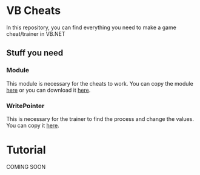 # VB Cheats
In this repository, you can find everything you need to make a game cheat/trainer in VB.NET

## Stuff you need

### Module
This module is necessary for the cheats to work. 
You can copy the module [here](https://pastebin.com/raw/LKYufeiH) or you can download it [here](github.com/manovisible/vbcheats/releases).

### WritePointer
This is necessary for the trainer to find the process and change the values.
You can copy it [here](https://pastebin.com/raw/KaVP7H0Z).

# Tutorial

COMING SOON
